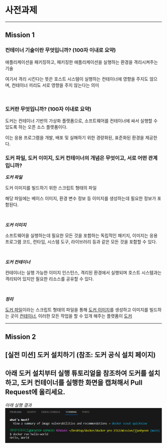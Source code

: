 # 사전과제
---
## Mission 1
### 컨테이너 기술이란 무엇입니까? (100자 이내로 요약)

애플리케이션을 패키징하고, 패키징한 애플리케이션을 실행하는 환경을 격리시켜주는 기술

여기서 격리 시킨다는 뜻은 호스트 시스템이 실행하는 컨테이너에 영향을 주지도 않으며, 컨테이너 끼리도 서로 영향을 주지 않는다는 의미

<br>

### 도커란 무엇입니까? (100자 이내로 요약)
도커는 컨테이너 기반의 가상화 플랫폼으로, 소프트웨어를 컨테이너에 싸서 실행할 수 있도록 하는 오픈 소스 플랫폼이다.

이는 응용 프로그램을 개발, 배포 및 실해하기 위한 경량화된, 표준화된 환경을 제공한다.

### 도커 파일, 도커 이미지, 도커 컨테이너의 개념은 무엇이고, 서로 어떤 관계입니까?

***도커 파일***

도커 이미지를 빌드하기 위한 스크립트 형태의 파일

해당 파일에는 베이스 이미지, 환경 변수 정보 등 이미지를 생성하는데 필요한 정보가 포함된다.

<br>

***도커 이미지***

소프트웨어을 실행하는데 필요한 모든 것을 포함하는 독립적인 패키지, 이미지는 응용 프로그램 코드, 런타임, 시스템 도구, 라이브러리 등과 같은 모든 것을 포함할 수 있다.

<br>

***도커 컨테이너***

컨테이너는 실행 가능한 이미지 인스턴스, 격리된 환경에서 실행되며 호스트 시스템과는 격리되어 있지만 필요한 리소스를 공유할 수 있다.

<br>

***정리***

<U>도커 파일</U>이라는 스크립트 형태의 파일을 통해 <U>도커 이미지</U>를 생성하고 이미지를 빌드하는 곳이 <U>컨테이너</U>, 이러한 모든 작업을 할 수 있개 해주는 플랫폼이 <U>도커</U>

---
## Mission 2
## [실전 미션] 도커 설치하기 (참조: 도커 공식 설치 페이지)

## 아래 도커 설치부터 실행 튜토리얼을 참조하여 도커를 설치하고, 도커 컨테이너를 실행한 화면을 캡쳐해서 Pull Request에 올리세요.

*아래 실행 결과*
![Alt text](image/도커_실행_결과.png)